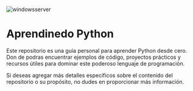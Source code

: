 ![windowsserver](https://github.com/wobistdu003/Aprendinedo_Python/assets/110427600/a9fd26db-d384-406f-a4f0-0e52e75c2bc5)

# Aprendinedo Python

Este repositorio es una guía personal para aprender Python desde cero. Don de podras encuentrar ejemplos de código, proyectos prácticos y recursos útiles para dominar este poderoso 
lenguaje de programación.

Si deseas agregar más detalles específicos sobre el contenido del repositorio o su propósito, no dudes en proporcionar más información.
